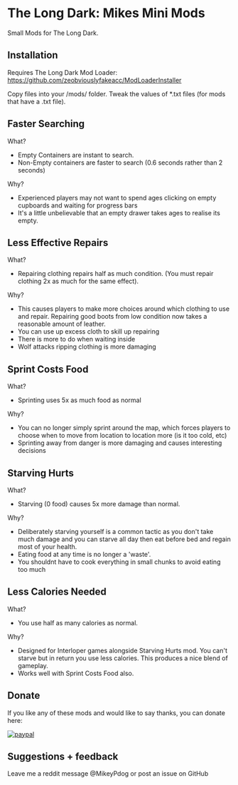 # The Long Dark: Mikes Mini Mods

Small Mods for The Long Dark.

## Installation

Requires The Long Dark Mod Loader: https://github.com/zeobviouslyfakeacc/ModLoaderInstaller

Copy files into your /mods/ folder. Tweak the values of *.txt files (for mods that have a .txt file).

## Faster Searching

What?

* Empty Containers are instant to search.
* Non-Empty containers are faster to search (0.6 seconds rather than 2 seconds)

Why?

* Experienced players may not want to spend ages clicking on empty cupboards and waiting for progress bars
* It's a little unbelievable that an empty drawer takes ages to realise its empty.

## Less Effective Repairs

What?

* Repairing clothing repairs half as much condition. (You must repair clothing 2x as much for the same effect).

Why?

* This causes players to make more choices around which clothing to use and repair. Repairing good boots from low condition now takes a reasonable amount of leather.
* You can use up excess cloth to skill up repairing
* There is more to do when waiting inside
* Wolf attacks ripping clothing is more damaging

## Sprint Costs Food

What?

* Sprinting uses 5x as much food as normal

Why?

* You can no longer simply sprint around the map, which forces players to choose when to move from location to location more (is it too cold, etc)
* Sprinting away from danger is more damaging and causes interesting decisions

## Starving Hurts

What?

* Starving (0 food) causes 5x more damage than normal.

Why?

* Deliberately starving yourself is a common tactic as you don't take much damage and you can starve all day then eat before bed and regain most of your health.
* Eating food at any time is no longer a 'waste'.
* You shouldnt have to cook everything in small chunks to avoid eating too much

## Less Calories Needed

What?

* You use half as many calories as normal.

Why?

* Designed for Interloper games alongside Starving Hurts mod. You can't starve but in return you use less calories. This produces a nice blend of gameplay.
* Works well with Sprint Costs Food also.

## Donate

If you like any of these mods and would like to say thanks, you can donate here:

[![paypal](https://www.paypalobjects.com/en_US/i/btn/btn_donateCC_LG.gif)](https://www.paypal.com/cgi-bin/webscr?cmd=_s-xclick&hosted_button_id=B4MTA4JTM8YZN)

## Suggestions + feedback

Leave me a reddit message @MikeyPdog or post an issue on GitHub 
